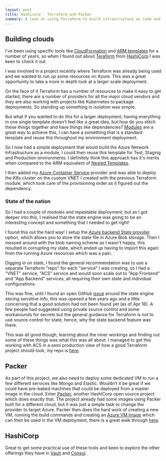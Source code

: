 ```yaml
---
layout: post
title: Hashicorp - Terraform and Packer
summary: A look at using Terraform to build infrastructure as code and Packer to build VM images
---
```


## Building clouds

I've been using specific tools like [CloudFormation](https://aws.amazon.com/cloudformation) and [ARM templates](https://docs.microsoft.com/en-us/azure/azure-resource-manager/resource-group-overview) for a number of years, so when I found out about [Teraform](https://www.terraform.io) from [HashiCorp](https://www.hashicorp.com/) I was keen to check it out.

I was involved in a project recently where Terraform was already being used and we wanted to run up some resources on Azure. This was a great opportunity to take a more in depth look at a larger scale deployment.

On the face of it Terraform has a number of resources to make it easy to get started, there are a number of providers for all the major cloud vendors and they are also working with projects like Kubernetes to package deployments. So standing up something in isolation was simple.

But what if you wanted to do this for a larger deployment, having everything in one single template doesn't feel like a great idea, but how do you stitch these things together and have things like dependencies? [Modules](https://www.terraform.io/docs/modules/index.html) are a great way to achieve this, I can have a something that is a standard template and reuse this throughout my environment deployment.

So I now had a simple deployment that would build the Azure Network Infrastructure as a module, I could then reuse this template for Test, Staging and Production environments. I definitely think this approach has it's merits when compared to the ARM equivalent of [Nested Templates](https://docs.microsoft.com/en-us/azure/azure-resource-manager/resource-group-linked-templates).

I then added my [Azure Container Service](https://docs.microsoft.com/en-us/azure/container-service/kubernetes/container-service-kubernetes-walkthrough) provider and was able to deploy the K8s cluster on the custom VNET I created with the previous Terraform module, which took care of the provisioning order as it figured out the dependency.

### State of the nation

So I had a couple of modules and repeatable deployment, but as I got deeper into this, I realised that the state engine was going to be an interesting concept and something that I needed to get right!

I found this out the hard way! I setup the [Azure backend State provider](https://www.terraform.io/docs/backends/types/azurerm.html) option, which allows you to store the state file in Azure Blob storage. Then I messed around with the blob naming scheme as I wasn't happy, this resulted in corrupting my state, which ended up having to import this again from the running Azure resources which was a pain.

Digging in on state, I found the general recommendation was to use a separate Terraform "repo" for each "service" I was creating, so I had a "VNET" service, "ACS" service and would soon scale out to "App Frontend" and "App Backend" services, all requiring their own state and individual configurations.

This was fine, until I found an open GitHub [issue](https://github.com/hashicorp/terraform/issues/516) around the state engine storing sensitive info, this was opened a few years ago and a little concerning that a good solution had not been found yet (as of Apr 18). A few people had suggested using private source control and some workarounds for secrets but the general guidance for Terraform is not to use source control for state, hence, why the state backend feature was there.

This was all good though, learning about the inner workings and finding out some of these things was what this was all about. I managed to get this working with ACS in a semi production view of how a good Terraform project should look, my repo is [here](https://github.com/msimpsonnz/msft-misc/tree/master/tf-azure).

## Packer

As part of this project, we also need to deploy some dedicated VM to run a few different services like Mongo and Elastic. Wouldn't it be great if we could have pre-baked machines that could be deployed from a master image in the cloud. Enter [Packer](https://www.packer.io/intro/index.html), another HashiCorp open source project which does exactly that. The project already had some images using Packer built for a different cloud, but it was just a simple task to change the provider to target Azure.
Packer then does the hard work of creating a new VM, running the build commands and creating an [Azure VM Image](https://docs.microsoft.com/en-us/azure/virtual-machines/windows/cli-ps-findimage) which can then be used in the VM deployment, there is a great walk through [here](https://docs.microsoft.com/en-us/azure/virtual-machines/windows/build-image-with-packer).

## HashiCorp

Great to get some practical use of these tools and keen to explore the other offerings they have in [Vault](https://www.vaultproject.io/) and [Consul](https://www.consul.io/).